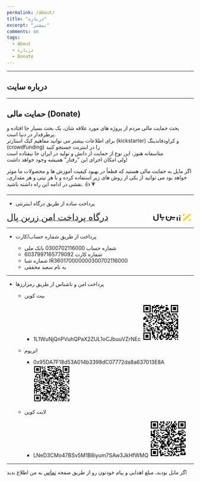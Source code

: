 ```yaml
---
permalink: /about/
title: "درباره"
excerpt: "بیشتر"
comments: on
tags:
  - About
  - درباره
  - Donate
---
```


-------------------------------------
## درباره سایت


-------------------------------------

## حمایت مالی (Donate)

بحث حمایت مالی مردم از پروژه های مورد علاقه شان، یک بحث بسیار جا افتاده و پرطرفدار در دنیا است. <br/>
برای اطلاعات بیشتر می توانید مفاهیم کیک استارتر (kickstarter) و کراودفاندینگ (crowdfunding) را در اینترنت جستجو کنید<br/>
متاسفانه هنوز، این نوع از حمایت از دانش و تولید در ایران جا نیفتاده است <br/>
ولی امکان اجرای این <q>رفتار</q> همیشه وجود خواهد داشت! <br/>

اگر مایل به حمایت مالی هستید
که قطعاً در بهبود کیفیت آموزش ها و محصولات ما موثر خواهد بود
می توانید از یکی از روش های زیر استفاده کرده و با هر نیتی و هر مقداری، نقشی در ادامه این راه داشته باشید. :+1: :heartpulse: <br/>

-------------------------------------

* پرداخت ساده از طریق درگاه اینترنتی

<a href="https://zarinp.al/@saeeddiscovery" class="btn btn--info btn-lg" role="button"><font size="+2"> درگاه پرداخت امن زرین پال </font><img src="../assets/images/zarinpal.png" width="120" height="30" style="float:right;"></a>


-------------------------------------

* پرداخت از طریق شماره حساب/کارت

  * شماره حساب 0300702116000 بانک ملی
  * شماره کارت 6037997165779092
  * شماره شبا IR360170000000300702116000 
  * به نام سعید محققی

-------------------------------------

* پرداخت امن و ناشناس از طریق رمزارزها
  * بیت کوین
    * 1L1WuNjQnPVuhQPaX2ZUL1oCJbuuVZrNEc <a href="../assets/images/BTC.png"><img src="../assets/images/BTC.png" width="100" height="100"></a>
  
  * اتریوم
    * 0x95DA7F18d53A014b3398dC07772da8a637013E8A <a href="../assets/images/ETH.png"><img src="../assets/images/ETH.png" width="100" height="100"></a>
    
  * لایت کوین
    * LNeD3CMo47BSv5M1B8iyum7SAw3JkHfWMQ <a href="../assets/images/LTC.png"><img src="../assets/images/LTC.png" width="100" height="100"></a>

-------------------------------------

اگر مایل بودید، مبلغ اهدایی و پیام خودتون رو از طریق صفحه <a href="https://daneshjoy.ir/contact/">تماس</a> به من اطلاع بدید
